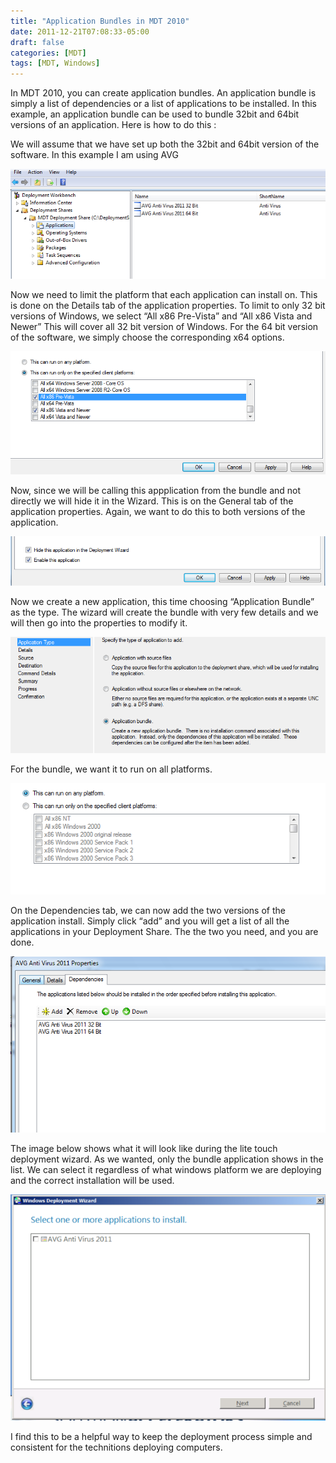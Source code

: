```yaml
---
title: "Application Bundles in MDT 2010"
date: 2011-12-21T07:08:33-05:00
draft: false
categories: [MDT]
tags: [MDT, Windows]
---
```


In MDT 2010, you can create application bundles.  An application bundle is simply a list of dependencies or a list of applications to be installed.  In this example, an application bundle can be used to bundle 32bit and 64bit versions of an application.  Here is how to do this :

We will assume that we have set up both the 32bit and 64bit version of the software.  In this example I am using AVG

![Applications](Applications.png "Applications shown in the Deployment Workbench")

Now we need to limit the platform that each application can install on.  This is done on the Details tab of the application properties.  To limit to only 32 bit versions of Windows, we select “All x86 Pre-Vista” and “All x86 Vista and Newer”  This will cover all 32 bit version of Windows.  For the 64 bit version of the software, we simply choose the corresponding x64 options.

![Platforms](Platform-x86.png "Window showing specified platforms")

Now, since we will be calling this appplication from the bundle and not directly we will hide it in the Wizard.  This is on the General tab of the application properties.  Again, we want to do this to both versions of the application.

![Hide Application](Hide.png "Hide the application in the Deployment Wizard")

Now we create a new application, this time choosing “Application Bundle” as the type.  The wizard will create the bundle with very few details and we will then go into the properties to modify it.

![New Application Bundle](Bundle.png "New Application Bundle")

For the bundle, we want it to run on all platforms.

![All Platforms](AnyPlatform.png "This can run on any platform")

On the Dependencies tab, we can now add the two versions of the application install.  Simply click “add” and you will get a list of all the applications in your Deployment Share.  The the two you need, and you are done.

![Dependencies Tab](Dependencies.png "Dependencies Tab")

The image below shows what it will look like during the lite touch deployment wizard.  As we wanted, only the bundle application shows in the list.  We can select it regardless of what windows platform we are deploying and the correct installation will be used.

![Lite Touch Wizard](Wizard-Page.png "Lite Touch Wizard Page")

I find this to be a helpful way to keep the deployment process simple and consistent for the technitions deploying computers.
